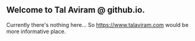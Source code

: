 ## Welcome to Tal Aviram @ github.io.

Currently there's nothing here...
So https://www.talaviram.com would be more informative place.
